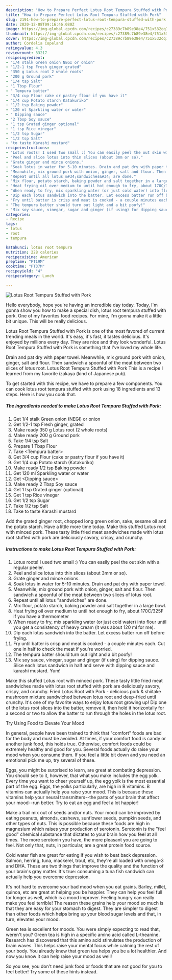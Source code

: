 ```yaml
---
description: "How to Prepare Perfect Lotus Root Tempura Stuffed with Pork"
title: "How to Prepare Perfect Lotus Root Tempura Stuffed with Pork"
slug: 2191-how-to-prepare-perfect-lotus-root-tempura-stuffed-with-pork
date: 2020-12-08T09:16:46.080Z
image: https://img-global.cpcdn.com/recipes/c27389c7b89e38e4/751x532cq70/lotus-root-tempura-stuffed-with-pork-recipe-main-photo.jpg
thumbnail: https://img-global.cpcdn.com/recipes/c27389c7b89e38e4/751x532cq70/lotus-root-tempura-stuffed-with-pork-recipe-main-photo.jpg
cover: https://img-global.cpcdn.com/recipes/c27389c7b89e38e4/751x532cq70/lotus-root-tempura-stuffed-with-pork-recipe-main-photo.jpg
author: Cordelia Copeland
ratingvalue: 4.3
reviewcount: 33217
recipeingredient:
- "1/4 stalk Green onion NEGI or onion"
- "1/2-1 tsp Fresh ginger grated"
- "350 g Lotus root 2 whole roots"
- "200 g Ground pork"
- "1/4 tsp Salt"
- "1 Tbsp Flour"
- " Tempura batter"
- "3/4 cup Flour cake or pastry flour if you have it"
- "1/4 cup Potato starch Katakuriko"
- "1/2 tsp Baking powder"
- "120 ml Sparkling water or water"
- " Dipping sauce"
- "2 Tbsp Soy sauce"
- "1 tsp Grated ginger optional"
- "1 tsp Rice vinegar"
- "1/2 tsp Sugar"
- "1/2 tsp Salt"
- "to taste Karashi mustard"
recipeinstructions:
- "Lotus roots! I used two small :) You can easily peel the out skin with a regular peeler."
- "Peel and slice lotus into thin slices (about 3mm or so)."
- "Grate ginger and mince onions."
- "Soak lotus in water for 5-10 minutes. Drain and pat dry with paper towel."
- "Meanwhile, mix ground pork with onion, ginger, salt and flour. Then sandwich a spoonful of the meat between two slices of lotus root."
- "Repeat until all lotus &#34;sandwiches&#34; are done."
- "Mix flour, potato starch, baking powder and salt together in a large bowl."
- "Heat frying oil over medium to until hot enough to fry, about 170C/325F if you have a thermometer"
- "When ready to fry, mix sparkling water (or just cold water) into flour until you get a consistency of heavy cream (it was about 120 ml for me)."
- "Dip each lotus sandwich into the batter. Let excess batter run off before frying."
- "Fry until batter is crisp and meat is cooked - a couple minutes each. Cut one in half to check the meat if you&#39;re worried."
- "The tempura batter should turn out light and a bit poofy!"
- "Mix soy sauce, vinegar, sugar and ginger (if using) for dipping sauce. Slice each lotus sandwich in half and serve with dipping sauce and karashi mustard. Yum!"
categories:
- Recipe
tags:
- lotus
- root
- tempura

katakunci: lotus root tempura 
nutrition: 228 calories
recipecuisine: American
preptime: "PT19M"
cooktime: "PT37M"
recipeyield: "4"
recipecategory: Lunch

---
```



![Lotus Root Tempura Stuffed with Pork](https://img-global.cpcdn.com/recipes/c27389c7b89e38e4/751x532cq70/lotus-root-tempura-stuffed-with-pork-recipe-main-photo.jpg)

Hello everybody, hope you're having an incredible day today. Today, I'm gonna show you how to make a special dish, lotus root tempura stuffed with pork. One of my favorites food recipes. For mine, I'm gonna make it a little bit unique. This will be really delicious.

Lotus Root Tempura Stuffed with Pork is one of the most favored of current trending meals in the world. It's easy, it's fast, it tastes delicious. It's enjoyed by millions every day. They are nice and they look wonderful. Lotus Root Tempura Stuffed with Pork is something that I've loved my whole life.

Drain and pat dry with paper towel. Meanwhile, mix ground pork with onion, ginger, salt and flour. Then sandwich a spoonful of the meat between two slices of lotus root. Lotus Root Tempura Stuffed with Pork This is a recipe I learned from my favorite izakaya (kind of Japanese pub).


To get started with this recipe, we have to prepare a few components. You can cook lotus root tempura stuffed with pork using 18 ingredients and 13 steps. Here is how you cook that.

<!--inarticleads1-->

##### The ingredients needed to make Lotus Root Tempura Stuffed with Pork:

1. Get 1/4 stalk Green onion (NEGI) or onion
1. Get 1/2-1 tsp Fresh ginger, grated
1. Make ready 350 g Lotus root (2 whole roots)
1. Make ready 200 g Ground pork
1. Take 1/4 tsp Salt
1. Prepare 1 Tbsp Flour
1. Take  &lt;Tempura batter&gt;
1. Get 3/4 cup Flour (cake or pastry flour if you have it)
1. Get 1/4 cup Potato starch (Katakuriko)
1. Make ready 1/2 tsp Baking powder
1. Get 120 ml Sparkling water or water
1. Get  &lt;Dipping sauce&gt;
1. Make ready 2 Tbsp Soy sauce
1. Get 1 tsp Grated ginger (optional)
1. Get 1 tsp Rice vinegar
1. Get 1/2 tsp Sugar
1. Take 1/2 tsp Salt
1. Take to taste Karashi mustard


Add the grated ginger root, chopped long green onion, sake, sesame oil and the potato starch. Have a little more time today. Make this stuffed Lotus root with minced pork. These tasty little fried meat sandwiches made with lotus root stuffed with pork are deliciously savory, crispy, and crunchy. 

<!--inarticleads2-->

##### Instructions to make Lotus Root Tempura Stuffed with Pork:

1. Lotus roots! I used two small :) You can easily peel the out skin with a regular peeler.
1. Peel and slice lotus into thin slices (about 3mm or so).
1. Grate ginger and mince onions.
1. Soak lotus in water for 5-10 minutes. Drain and pat dry with paper towel.
1. Meanwhile, mix ground pork with onion, ginger, salt and flour. Then sandwich a spoonful of the meat between two slices of lotus root.
1. Repeat until all lotus &#34;sandwiches&#34; are done.
1. Mix flour, potato starch, baking powder and salt together in a large bowl.
1. Heat frying oil over medium to until hot enough to fry, about 170C/325F if you have a thermometer
1. When ready to fry, mix sparkling water (or just cold water) into flour until you get a consistency of heavy cream (it was about 120 ml for me).
1. Dip each lotus sandwich into the batter. Let excess batter run off before frying.
1. Fry until batter is crisp and meat is cooked - a couple minutes each. Cut one in half to check the meat if you&#39;re worried.
1. The tempura batter should turn out light and a bit poofy!
1. Mix soy sauce, vinegar, sugar and ginger (if using) for dipping sauce. Slice each lotus sandwich in half and serve with dipping sauce and karashi mustard. Yum!


Make this stuffed Lotus root with minced pork. These tasty little fried meat sandwiches made with lotus root stuffed with pork are deliciously savory, crispy, and crunchy. Fried Lotus Root with Pork - delicious pork &amp; shiitake mushroom mixture sandwiched between lotus root and deep-fried until crunchy. It&#39;s one of my favorite ways to enjoy lotus root growing up! Dip one of the lotus root slices into the batter, remove it, then hold it horizontally for a second or two to allow the batter to run through the holes in the lotus root. 

Try Using Food to Elevate Your Mood


In general, people have been trained to think that "comfort" foods are bad for the body and must be avoided. At times, if your comfort food is candy or another junk food, this holds true. Otherwise, comfort foods could be extremely healthy and good for you. Several foods actually do raise your mood when you consume them. If you feel a little bit down and you need an emotional pick me up, try several of these.

Eggs, you might be surprised to learn, are great at combating depression. You should see to it, however, that what you make includes the egg yolk. Every time you want to cheer yourself up, the egg yolk is the most essential part of the egg. Eggs, the yolks particularly, are high in B vitamins. B vitamins can actually help you raise your mood. This is because these vitamins help your neural transmitters--the parts of your brain that affect your mood--run better. Try to eat an egg and feel a lot happier!

Make a trail mix out of seeds and/or nuts. Your mood can be improved by eating peanuts, almonds, cashews, sunflower seeds, pumpkin seeds, and other types of nuts. This is possible because these foods are high in magnesium which raises your production of serotonin. Serotonin is the "feel good" chemical substance that dictates to your brain how you feel at all times. The more serotonin you have, the more pleasant you are going to feel. Not only that, nuts, in particular, are a great protein food source.

Cold water fish are great for eating if you wish to beat back depression. Salmon, herring, tuna, mackerel, trout, etc, they're all loaded with omega-3 and DHA. These are two things that improve the quality and the function of your brain's gray matter. It's true: consuming a tuna fish sandwich can actually help you overcome depression. 

It's not hard to overcome your bad mood when you eat grains. Barley, millet, quinoa, etc are great at helping you be happier. They can help you feel full for longer as well, which is a mood improver. Feeling hungry can really make you feel terrible! The reason these grains help your mood so much is that they are easy for your stomach to digest. They are simpler to digest than other foods which helps bring up your blood sugar levels and that, in turn, elevates your mood.

Green tea is excellent for moods. You were simply expecting to read that, weren't you? Green tea is high in a specific amino acid called L-theanine. Research has discovered that this amino acid stimulates the production of brain waves. This helps raise your mental focus while calming the rest of your body. You already knew that green tea helps you be a lot healthier. And now you know it can help raise your mood as well!

So you see, you don't need junk food or foods that are not good for you to feel better! Try  some  of  these  hints  instead.

